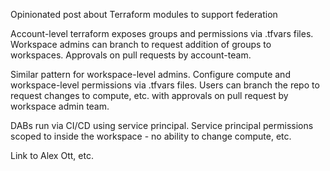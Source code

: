 Opinionated post about Terraform modules to support federation

Account-level terraform exposes groups and permissions via .tfvars files. Workspace admins can branch to request addition of groups to workspaces. Approvals on pull requests by account-team.

Similar pattern for workspace-level admins. Configure compute and workspace-level permissions via .tfvars files. Users can branch the repo to request changes to compute, etc. with approvals on pull request by workspace admin team. 

DABs run via CI/CD using service principal. Service principal permissions scoped to inside the workspace - no ability to change compute, etc.

Link to Alex Ott, etc.